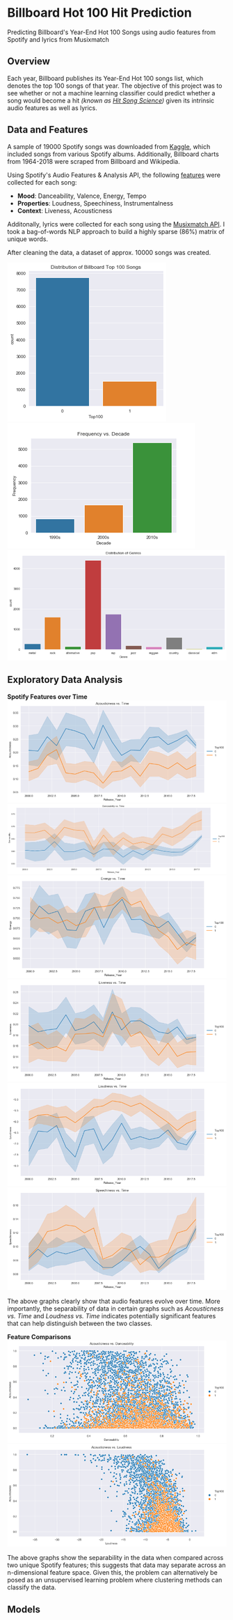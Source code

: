 # Billboard Hot 100 Hit Prediction
Predicting Billboard's Year-End Hot 100 Songs using audio features from Spotify and lyrics from Musixmatch

## Overview
Each year, Billboard publishes its Year-End Hot 100 songs list, which denotes the top 100 songs of that year. The objective of this project was to see whether or not a machine learning classifier could predict whether a song would become a hit *(known as [Hit Song Science](https://en.wikipedia.org/wiki/Hit_Song_Science))* given its intrinsic audio features as well as lyrics.

## Data and Features
A sample of 19000 Spotify songs was downloaded from [Kaggle](https://www.kaggle.com/edalrami/19000-spotify-songs), which included songs from various Spotify albums. Additionally, Billboard charts from 1964-2018 were scraped from Billboard and Wikipedia.

Using Spotify's Audio Features & Analysis API, the following [features](https://developer.spotify.com/documentation/web-api/reference/tracks/get-audio-features/) were collected for each song: 
- **Mood**: Danceability, Valence, Energy, Tempo
- **Properties**: Loudness, Speechiness, Instrumentalness
- **Context**: Liveness, Acousticness

Additonally, lyrics were collected for each song using the [Musixmatch API](https://developer.musixmatch.com/documentation/api-reference/track-lyrics-get). I took a bag-of-words NLP approach to build a highly sparse (86%) matrix of unique words.

After cleaning the data, a dataset of approx. 10000 songs was created.

![](images/data-distribution.png)
![](images/fig-vs-decade.png)
![](images/genre-dist.png)

## Exploratory Data Analysis

**Spotify Features over Time**
![](images/acoustic-vs-time.png)
![](images/dance-vs-time.png)
![](images/energy-vs-time.png)
![](images/live-vs-time.png)
![](images/loud-vs-time.png)
![](images/speech-vs-time.png)

The above graphs clearly show that audio features evolve over time. More importantly, the separability of data in certain graphs such as *Acousticness vs. Time* and *Loudness vs. Time* indicates potentially significant features that can help distinguish between the two classes.

**Feature Comparisons**
![](images/acoustic-vs-dance.png)
![](images/acoustic-vs-loud.png)

The above graphs show the separability in the data when compared across two unique Spotify features; this suggests that data may separate across an n-dimensional feature space. Given this, the problem can alternatively be posed as an unsupervised learning problem where clustering methods can classify the data.

## Models
